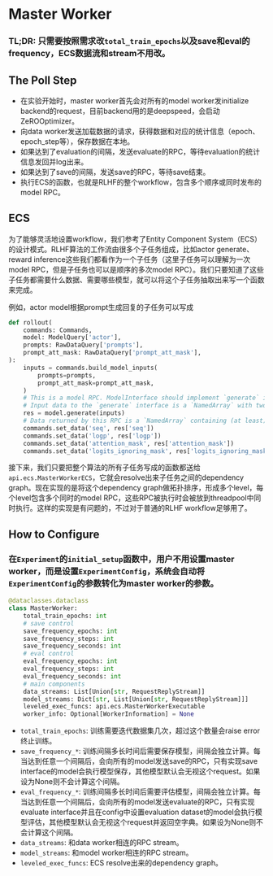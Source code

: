 # Master Worker

### TL;DR: 只需要按照需求改`total_train_epochs`以及save和eval的frequency，ECS数据流和stream不用改。

## The Poll Step

+ 在实验开始时，master worker首先会对所有的model worker发initialize backend的request，目前backend用的是deepspeed，会启动ZeROOptimizer。
+ 向data worker发送加载数据的请求，获得数据和对应的统计信息（epoch、epoch_step等），保存数据在本地。
+ 如果达到了evaluation的间隔，发送evaluate的RPC，等待evaluation的统计信息发回并log出来。
+ 如果达到了save的间隔，发送save的RPC，等待save结束。
+ 执行ECS的函数，也就是RLHF的整个workflow，包含多个顺序或同时发布的model RPC。

## ECS

为了能够灵活地设置workflow，我们参考了Entity Component System（ECS）的设计模式。RLHF算法的工作流由很多个子任务组成，比如actor generate、reward inference这些我们都看作为一个子任务（这里子任务可以理解为一次model RPC，但是子任务也可以是顺序的多次model RPC）。我们只要知道了这些子任务都需要什么数据、需要哪些模型，就可以将这个子任务抽取出来写一个函数来完成。

例如，actor model根据prompt生成回复的子任务可以写成
```python
def rollout(
    commands: Commands,
    model: ModelQuery['actor'],
    prompts: RawDataQuery['prompts'],
    prompt_att_mask: RawDataQuery['prompt_att_mask'],
):
    inputs = commands.build_model_inputs(
        prompts=prompts,
        prompt_att_mask=prompt_att_mask,
    )
    # This is a model RPC. ModelInterface should implement `generate` in this case.
    # Input data to the `generate` interface is a `NamedArray` with two fields: prompts and prompt_att_mask.
    res = model.generate(inputs)
    # Data returned by this RPC is a `NamedArray` containing (at least) the following four fields.
    commands.set_data('seq', res['seq'])
    commands.set_data('logp', res['logp'])
    commands.set_data('attention_mask', res['attention_mask'])
    commands.set_data('logits_ignoring_mask', res['logits_ignoring_mask'])
```

接下来，我们只要把整个算法的所有子任务写成的函数都送给`api.ecs.MasterWorkerECS`，它就会resolve出来子任务之间的dependency graph。现在实现的是将这个dependency graph做拓扑排序，形成多个level，每个level包含多个同时的model RPC，这些RPC被执行时会被放到threadpool中同时执行。这样的实现是有问题的，不过对于普通的RLHF workflow足够用了。


## How to Configure

### **在`Experiment`的`initial_setup`函数中，用户不用设置master worker，而是设置`ExperimentConfig`，系统会自动将`ExperimentConfig`的参数转化为master worker的参数。**

```python
@dataclasses.dataclass
class MasterWorker:
    total_train_epochs: int
    # save control
    save_frequency_epochs: int
    save_frequency_steps: int
    save_frequency_seconds: int
    # eval control
    eval_frequency_epochs: int
    eval_frequency_steps: int
    eval_frequency_seconds: int
    # main components
    data_streams: List[Union[str, RequestReplyStream]]
    model_streams: Dict[str, List[Union[str, RequestReplyStream]]]
    leveled_exec_funcs: api.ecs.MasterWorkerExecutable
    worker_info: Optional[WorkerInformation] = None
```

+ `total_train_epochs`: 训练需要迭代数据集几次，超过这个数量会raise error终止训练。
+ `save_frequency_*`: 训练间隔多长时间后需要保存模型，间隔会独立计算。每当达到任意一个间隔后，会向所有的model发送save的RPC，只有实现save interface的model会执行模型保存，其他模型默认会无视这个request。如果设为None则不会计算这个间隔。
+ `eval_frequency_*`: 训练间隔多长时间后需要评估模型，间隔会独立计算。每当达到任意一个间隔后，会向所有的model发送evaluate的RPC，只有实现evaluate interface并且在config中设置evaluation dataset的model会执行模型评估，其他模型默认会无视这个request并返回空字典。如果设为None则不会计算这个间隔。
+ `data_streams`: 和data worker相连的RPC stream。
+ `model_streams`: 和model worker相连的RPC stream。
+ `leveled_exec_funcs`: ECS resolve出来的dependency graph。